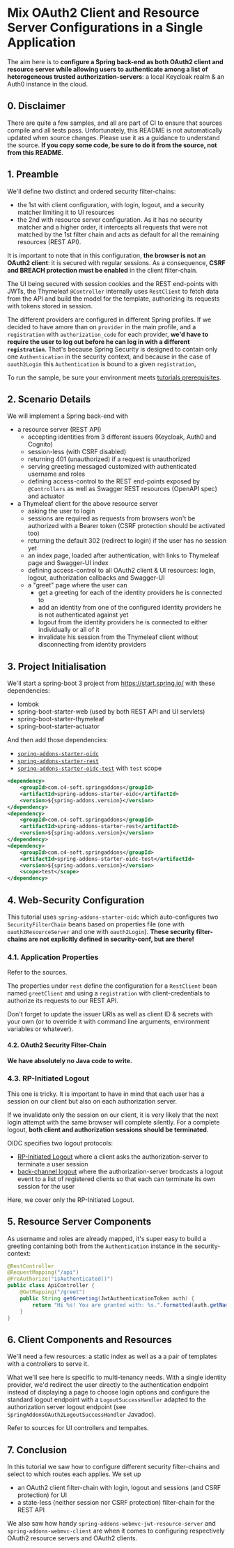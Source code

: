 # Mix OAuth2 Client and Resource Server Configurations in a Single Application
The aim here is to **configure a Spring back-end as both OAuth2 client and resource server while allowing users to authenticate among a list of heterogeneous trusted authorization-servers**: a local Keycloak realm & an Auth0 instance in the cloud.

## 0. Disclaimer
There are quite a few samples, and all are part of CI to ensure that sources compile and all tests pass. Unfortunately, this README is not automatically updated when source changes. Please use it as a guidance to understand the source. **If you copy some code, be sure to do it from the source, not from this README**.

## 1. Preamble
We'll define two distinct and ordered security filter-chains: 
- the 1st with client configuration, with login, logout, and a security matcher limiting it to UI resources
- the 2nd with resource server configuration. As it has no security matcher and a higher order, it intercepts all requests that were not matched by the 1st filter chain and acts as default for all the remaining resources (REST API).

It is important to note that in this configuration, **the browser is not an OAuth2 client**: it is secured with regular sessions. As a consequence, **CSRF and BREACH protection must be enabled** in the client filter-chain.

The UI being secured with session cookies and the REST end-points with JWTs, the Thymeleaf `@Controller` internally uses `RestClient` to fetch data from the API and build the model for the template, authorizing its requests with tokens stored in session.

The different providers are configured in different Spring profiles. If we decided to have amore than on `provider` in the main profile, and a `registration` with `authorization_code` for each provider, **we'd have to require the user to log out before he can log in with a different `registration`**. That's because Spring Security is designed to contain only one `Authentication` in the security context, and because in the case of `oauth2Login` this `Authentication` is bound to a given `registration`, 

To run the sample, be sure your environment meets [tutorials prerequisites](https://github.com/ch4mpy/spring-addons/blob/master/samples/tutorials/README.md#prerequisites).

## 2. Scenario Details
We will implement a Spring back-end with
- a resource server (REST API)
  * accepting identities from 3 different issuers (Keycloak, Auth0 and Cognito)
  * session-less (with CSRF disabled)
  * returning 401 (unauthorized) if a request is unauthorized
  * serving greeting messaged customized with authenticated username and roles
  * defining access-control to the REST end-points exposed by `@Controllers` as well as Swagger REST resources (OpenAPI spec) and actuator 
- a Thymeleaf client for the above resource server
  * asking the user to login
  * sessions are required as requests from browsers won't be authorized with a Bearer token (CSRF protection should be activated too)
  * returning the default 302 (redirect to login) if the user has no session yet
  * an index page, loaded after authentication, with links to Thymeleaf page and Swagger-UI index
  * defining access-control to all OAuth2 client & UI resources: login, logout, authorization callbacks and Swagger-UI
  * a "greet" page where the user can
    - get a greeting for each of the identity providers he is connected to
    - add an identity from one of the configured identity providers he is not authenticated against yet
    - logout from the identity providers he is connected to either individually or all of it
    - invalidate his session from the Thymeleaf client without disconnecting from identity providers

## 3. Project Initialisation
We'll start a spring-boot 3 project from https://start.spring.io/ with these dependencies:
- lombok
- spring-boot-starter-web (used by both REST API and UI servlets)
- spring-boot-starter-thymeleaf
- spring-boot-starter-actuator

And then add those dependencies:
- [`spring-addons-starter-oidc`](https://central.sonatype.com/artifact/com.c4-soft.springaddons/spring-addons-starter-oidc)
- [`spring-addons-starter-rest`](https://central.sonatype.com/artifact/com.c4-soft.springaddons/spring-addons-starter-rest)
- [`spring-addons-starter-oidc-test`](https://central.sonatype.com/artifact/com.c4-soft.springaddons/spring-addons-starter-oidc-test) with `test` scope
```xml
<dependency>
    <groupId>com.c4-soft.springaddons</groupId>
    <artifactId>spring-addons-starter-oidc</artifactId>
    <version>${spring-addons.version}</version>
</dependency>
<dependency>
    <groupId>com.c4-soft.springaddons</groupId>
    <artifactId>spring-addons-starter-rest</artifactId>
    <version>${spring-addons.version}</version>
</dependency>
<dependency>
    <groupId>com.c4-soft.springaddons</groupId>
    <artifactId>spring-addons-starter-oidc-test</artifactId>
    <version>${spring-addons.version}</version>
    <scope>test</scope>
</dependency>
```

## 4. Web-Security Configuration
This tutorial uses `spring-addons-starter-oidc` which auto-configures two `SecurityFilterChain` beans based on properties file (one with `oauth2ResourceServer` and one with `oauth2Login`). **These security filter-chains are not explicitly defined in security-conf, but are there!**

### 4.1. Application Properties
Refer to the sources.

The properties under `rest` define the configuration for a `RestClient` bean named `greetClient` and using a `registration` with client-credentials to authorize its requests to our REST API.

Don't forget to update the issuer URIs as well as client ID & secrets with your own (or to override it with command line arguments, environment variables or whatever).

#### 4.2. OAuth2 Security Filter-Chain
**We have absolutely no Java code to write.**

### 4.3. RP-Initiated Logout
This one is tricky. It is important to have in mind that each user has a session on our client but also on each authorization server.

If we invalidate only the session on our client, it is very likely that the next login attempt with the same browser will complete silently. For a complete logout, **both client and authorization sessions should be terminated**.

OIDC specifies two logout protocols:
- [RP-Initiated Logout](https://openid.net/specs/openid-connect-rpinitiated-1_0.html) where a client asks the authorization-server to terminate a user session
- [back-channel logout](https://openid.net/specs/openid-connect-backchannel-1_0.html) where the authorization-server brodcasts a logout event to a list of registered clients so that each can terminate its own session for the user

Here, we cover only the RP-Initiated Logout.

## 5. Resource Server Components
As username and roles are already mapped, it's super easy to build a greeting containing both from the `Authentication` instance in the security-context:
```java
@RestController
@RequestMapping("/api")
@PreAuthorize("isAuthenticated()")
public class ApiController {
    @GetMapping("/greet")
    public String getGreeting(JwtAuthenticationToken auth) {
        return "Hi %s! You are granted with: %s.".formatted(auth.getName(), auth.getAuthorities());
    }
}
```

## 6. Client Components and Resources
We'll need a few resources: a static index as well as a a pair of templates with a controllers to serve it.

What we'll see here is specific to multi-tenancy needs. With a single identity provider, we'd redirect the user directly to the authentication endpoint instead of displaying a page to choose login options and configure the standard logout endpoint with a `LogoutSuccessHandler` adapted to the authorization server logout endpoint (see `SpringAddonsOAuth2LogoutSuccessHandler` Javadoc).

Refer to sources for UI controllers and tempaltes.

## 7. Conclusion
In this tutorial we saw how to configure different security filter-chains and select to which routes each applies. We set up
- an OAuth2 client filter-chain with login, logout and sessions (and CSRF protection) for UI
- a state-less (neither session nor CSRF protection) filter-chain for the REST API

We also saw how handy `spring-addons-webmvc-jwt-resource-server` and `spring-addons-webmvc-client` are when it comes to configuring respectively OAuth2 resource servers and OAuth2 clients.
